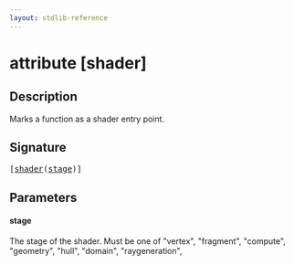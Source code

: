 ```yaml
---
layout: stdlib-reference
---
```


# attribute [shader]

## Description

Marks a function as a shader entry point.

## Signature

<pre>
[<a href="shader.md">shader</a>(<a href="shader.md#decl-stage" class="code_param">stage</a>)]
</pre>

## Parameters

####  <a id="decl-stage"></a>stage
The stage of the shader. Must be one of "vertex", "fragment", "compute", "geometry", "hull", "domain", "raygeneration",



<script>
// Fix .md links to .html when on ReadTheDocs
if (window.location.hostname.includes('readthedocs') || 
    window.location.hostname.includes('rtfd.io')) {
  document.addEventListener('DOMContentLoaded', function() {
    const links = document.querySelectorAll('a');
    links.forEach(link => {
      if (link.getAttribute('href') && link.getAttribute('href').endsWith('.md')) {
        link.href = link.href.replace(/\.md($|#|\?)/, '.html$1');
      }
    });
  });
}
</script>
